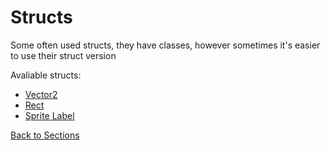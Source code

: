 # Structs

Some often used structs, they have classes, however sometimes it's easier to use their struct version

Avaliable structs:
 - [Vector2](./Vector2.md)
 - [Rect](./Rect.md)
 - [Sprite Label](./SpriteLabel.md)


[Back to Sections](../../ReadMe.md)